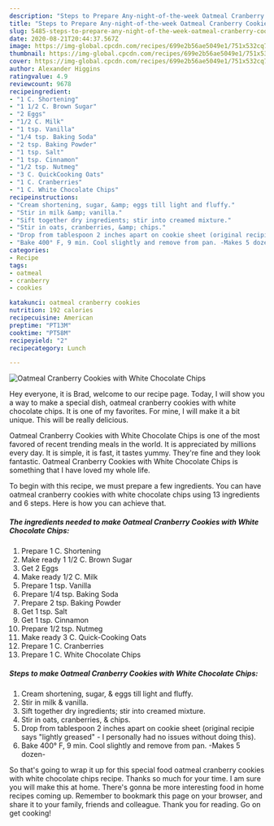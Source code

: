 ```yaml
---
description: "Steps to Prepare Any-night-of-the-week Oatmeal Cranberry Cookies with White Chocolate Chips"
title: "Steps to Prepare Any-night-of-the-week Oatmeal Cranberry Cookies with White Chocolate Chips"
slug: 5485-steps-to-prepare-any-night-of-the-week-oatmeal-cranberry-cookies-with-white-chocolate-chips
date: 2020-08-21T20:44:37.567Z
image: https://img-global.cpcdn.com/recipes/699e2b56ae5049e1/751x532cq70/oatmeal-cranberry-cookies-with-white-chocolate-chips-recipe-main-photo.jpg
thumbnail: https://img-global.cpcdn.com/recipes/699e2b56ae5049e1/751x532cq70/oatmeal-cranberry-cookies-with-white-chocolate-chips-recipe-main-photo.jpg
cover: https://img-global.cpcdn.com/recipes/699e2b56ae5049e1/751x532cq70/oatmeal-cranberry-cookies-with-white-chocolate-chips-recipe-main-photo.jpg
author: Alexander Higgins
ratingvalue: 4.9
reviewcount: 9678
recipeingredient:
- "1 C. Shortening"
- "1 1/2 C. Brown Sugar"
- "2 Eggs"
- "1/2 C. Milk"
- "1 tsp. Vanilla"
- "1/4 tsp. Baking Soda"
- "2 tsp. Baking Powder"
- "1 tsp. Salt"
- "1 tsp. Cinnamon"
- "1/2 tsp. Nutmeg"
- "3 C. QuickCooking Oats"
- "1 C. Cranberries"
- "1 C. White Chocolate Chips"
recipeinstructions:
- "Cream shortening, sugar, &amp; eggs till light and fluffy."
- "Stir in milk &amp; vanilla."
- "Sift together dry ingredients; stir into creamed mixture."
- "Stir in oats, cranberries, &amp; chips."
- "Drop from tablespoon 2 inches apart on cookie sheet (original recipie says &#34;lightly greased&#34; - I personally had no issues without doing this)."
- "Bake 400° F, 9 min. Cool slightly and remove from pan. -Makes 5 dozen-"
categories:
- Recipe
tags:
- oatmeal
- cranberry
- cookies

katakunci: oatmeal cranberry cookies 
nutrition: 192 calories
recipecuisine: American
preptime: "PT13M"
cooktime: "PT58M"
recipeyield: "2"
recipecategory: Lunch

---
```



![Oatmeal Cranberry Cookies with White Chocolate Chips](https://img-global.cpcdn.com/recipes/699e2b56ae5049e1/751x532cq70/oatmeal-cranberry-cookies-with-white-chocolate-chips-recipe-main-photo.jpg)

Hey everyone, it is Brad, welcome to our recipe page. Today, I will show you a way to make a special dish, oatmeal cranberry cookies with white chocolate chips. It is one of my favorites. For mine, I will make it a bit unique. This will be really delicious.

Oatmeal Cranberry Cookies with White Chocolate Chips is one of the most favored of recent trending meals in the world. It is appreciated by millions every day. It is simple, it is fast, it tastes yummy. They're fine and they look fantastic. Oatmeal Cranberry Cookies with White Chocolate Chips is something that I have loved my whole life.




To begin with this recipe, we must prepare a few ingredients. You can have oatmeal cranberry cookies with white chocolate chips using 13 ingredients and 6 steps. Here is how you can achieve that.

<!--inarticleads1-->

##### The ingredients needed to make Oatmeal Cranberry Cookies with White Chocolate Chips:

1. Prepare 1 C. Shortening
1. Make ready 1 1/2 C. Brown Sugar
1. Get 2 Eggs
1. Make ready 1/2 C. Milk
1. Prepare 1 tsp. Vanilla
1. Prepare 1/4 tsp. Baking Soda
1. Prepare 2 tsp. Baking Powder
1. Get 1 tsp. Salt
1. Get 1 tsp. Cinnamon
1. Prepare 1/2 tsp. Nutmeg
1. Make ready 3 C. Quick-Cooking Oats
1. Prepare 1 C. Cranberries
1. Prepare 1 C. White Chocolate Chips




<!--inarticleads2-->

##### Steps to make Oatmeal Cranberry Cookies with White Chocolate Chips:

1. Cream shortening, sugar, &amp; eggs till light and fluffy.
1. Stir in milk &amp; vanilla.
1. Sift together dry ingredients; stir into creamed mixture.
1. Stir in oats, cranberries, &amp; chips.
1. Drop from tablespoon 2 inches apart on cookie sheet (original recipie says &#34;lightly greased&#34; - I personally had no issues without doing this).
1. Bake 400° F, 9 min. Cool slightly and remove from pan. -Makes 5 dozen-




So that's going to wrap it up for this special food oatmeal cranberry cookies with white chocolate chips recipe. Thanks so much for your time. I am sure you will make this at home. There's gonna be more interesting food in home recipes coming up. Remember to bookmark this page on your browser, and share it to your family, friends and colleague. Thank you for reading. Go on get cooking!
